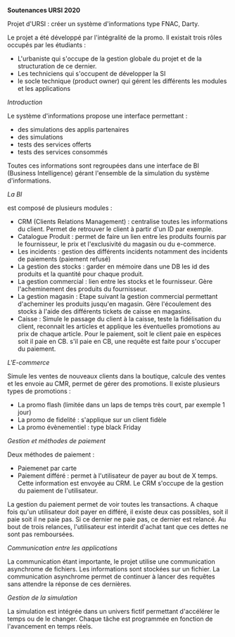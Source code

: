 **Soutenances URSI 2020**

Projet d'URSI : créer un système d'informations type FNAC, Darty.

Le projet a été développé par l'intégralité de la promo. Il existait trois rôles occupés par les étudiants :

- L'urbaniste qui s'occupe de la gestion globale du projet et de la structuration de ce dernier.
- Les techniciens qui s'occupent de développer la SI
- le socle technique (product owner) qui gérent les différents les modules et les applications

*Introduction*

Le système d'informations propose une interface permettant :
- des simulations des applis partenaires
- des simulations
- tests des services offerts
- tests des services consommés

Toutes ces informations sont regroupées dans une interface de BI (Business Intelligence) gérant l'ensemble de la simulation du système d'informations.

*La BI*

est composé de plusieurs modules :
- CRM (Clients Relations Management) : centralise toutes les informations du client. Permet de retrouver le client à partir d'un ID par exemple.
- Catalogue Produit : permet de faire un lien entre les produits fournis par le fournisseur, le prix et l'exclusivité du magasin ou du e-commerce.
- Les incidents : gestion des différents incidents notamment des incidents de paiements (paiement refusé)
- La gestion des stocks : garder en mémoire dans une DB les id des produits et la quantité pour chaque produit.
- La gestion commercial : lien entre les stocks et le fournisseur. Gère l'acheminement des produits du fournisseur.
- La gestion magasin : Etape suivant la gestion commercial permettant d'acheminer les produits jusqu'en magasin. Gère l'écoulement des stocks à l'aide des différents tickets de caisse en magasins.
- Caisse : Simule le passage du client à la caisse, teste la fidélisation du client, reconnait les articles et applique les éventuelles promotions au prix de chaque article. Pour le paiement, soit le client paie en espèces soit il paie en CB. s'il paie en CB, une requête est faite pour s'occuper du paiement.

*L'E-commerce*

Simule les ventes de nouveaux clients dans la boutique, calcule des ventes et les envoie au CMR, permet de gérer des promotions.
Il existe plusieurs types de promotions :
- La promo flash (limitée dans un laps de temps très court, par exemple 1 jour)
- La promo de fidelité : s'applique sur un client fidèle
- La promo évènementiel : type black Friday

*Gestion et méthodes de paiement*

Deux méthodes de paiement :
- Paiemenet par carte
- Paiement différé : permet à l'utilisateur de payer au bout de X temps. Cette information est envoyée au CRM. Le CRM s'occupe de la gestion du paiement de l'utilisateur.

La gestion du paiement permet de voir toutes les transactions. A chaque fois qu'un utilisateur doit payer en différé, il existe deux cas possibles, soit il paie soit il ne paie pas.
Si ce dernier ne paie pas, ce dernier est relancé. Au bout de trois relances, l'utilisateur est interdit d'achat tant que ces dettes ne sont pas remboursées.

*Communication entre les applications*

La communication étant importante, le projet utilise une communication asynchrome de fichiers. Les informations sont stockées sur un fichier.
La communication asynchrome permet de continuer à lancer des requêtes sans attendre la réponse de ces dernières.

*Gestion de la simulation*

La simulation est intégrée dans un univers fictif permettant d'accélérer le temps ou de le changer. Chaque tâche est programmée en fonction de l'avancement en temps réels.